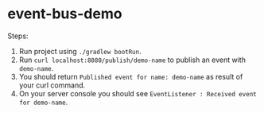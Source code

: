 # event-bus-demo

Steps:
1. Run project using `./gradlew bootRun`.
2. Run `curl localhost:8080/publish/demo-name` to publish an event with `demo-name`.
3. You should return `Published event for name: demo-name` as result of your curl command.
4. On your server console you should see `EventListener : Received event for demo-name`.
